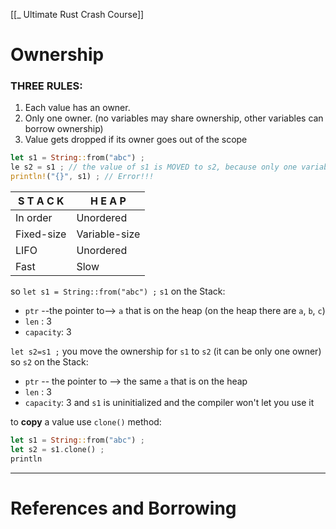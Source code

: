 [[_ Ultimate Rust Crash Course]]


# Ownership

### THREE RULES:
1. Each value has an owner.
2. Only one owner. (no variables may share ownership, other variables can borrow ownership)
3. Value gets dropped if its owner goes out of the scope

```rust
let s1 = String::from("abc") ;
le s2 = s1 ; // the value of s1 is MOVED to s2, because only one variable can own the value
println!("{}", s1) ; // Error!!!
```

S T A C K   | H E A P   
--- | ---
In order   |   Unordered
Fixed-size | Variable-size
LIFO | Unordered
Fast |Slow

so
`let s1 = String::from("abc") ;` 
`s1` on the Stack:
- `ptr` --the pointer to--> `a` that is on the heap (on the heap there are `a`, `b`, `c`)
- `len` : 3
- `capacity`: 3

`let s2=s1 ;` you move the ownership for `s1` to `s2` (it can be only one owner)
so
`s2` on the Stack:
- `ptr` -- the pointer to --> the same `a` that is on the heap
- `len` : 3
- `capacity`: 3
and `s1` is uninitialized and the compiler won't let you use it

to **copy** a value use `clone()` method:
```rust
let s1 = String::from("abc") ;
let s2 = s1.clone() ;
println
```




---
# References and Borrowing




















